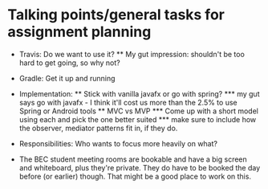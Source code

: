 # Talking points/general tasks for assignment planning

* Travis: Do we want to use it?
** My gut impression: shouldn't be too hard to get going, so why not?
* Gradle: Get it up and running
* Implementation:
** Stick with vanilla javafx or go with spring?
*** my gut says go with javafx - I think it'll cost us more than the 2.5% to use Spring or Android tools
** MVC vs MVP
*** Come up with a short model using each and pick the one better suited
*** make sure to include how the observer, mediator patterns fit in, if they do.
* Responsibilities: Who wants to focus more heavily on what?

*  The BEC student meeting rooms are bookable and have a big screen and whiteboard, plus they're private. They do have to be booked the day before (or earlier) though. That might be a good place to work on this.
